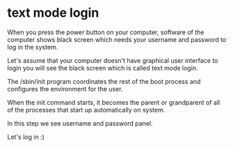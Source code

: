 # text mode login


When you press the power button on your computer, software of the computer shows black screen which needs your username and password 
to log in the system.

Let's assume that your computer doesn't have graphical user interface to login you will see the black screen which is called text mode login.

The /sbin/init program coordinates the rest of the boot process and configures the environment for the user.

When the init command starts, it becomes the parent or grandparent of all of the processes that start up automatically on system.

In this step we see username and password panel.

Let's log in :)
